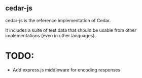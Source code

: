## cedar-js

cedar-js is the reference implementation of Cedar.

It includes a suite of test data that should be usable from other implementations
(even in other languages).

# TODO:

- Add express.js middleware for encoding responses
